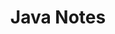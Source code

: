 ---
title: 'Java Notes'
metaDesc: 'java notes'
summary: 'Notes on CodeGym and other courses'
layout: 'layouts/javafeed.njk'
eleventyNavigation:
  key: javanotes
  title: 📝Java Notes
---
